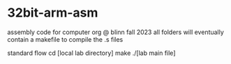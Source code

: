 # 32bit-arm-asm

assembly code for computer org @ blinn fall 2023
all folders will eventually contain a makefile to compile the .s files

standard flow
cd [local lab directory]
make
./[lab main file]
